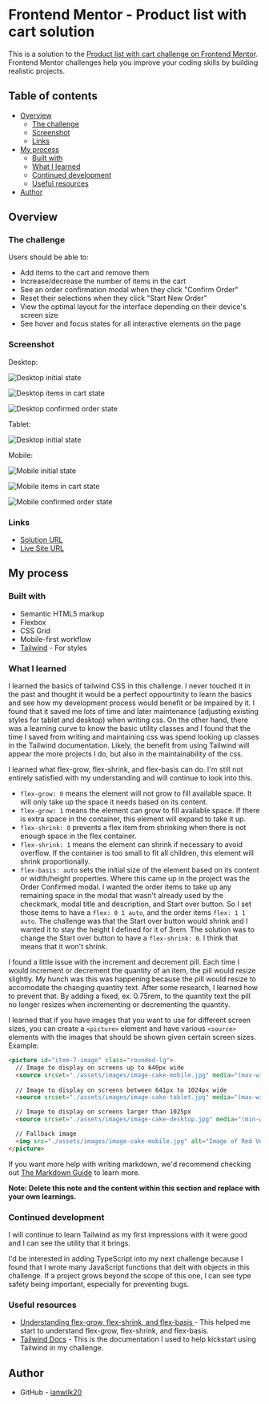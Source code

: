 # Frontend Mentor - Product list with cart solution

This is a solution to the [Product list with cart challenge on Frontend Mentor](https://www.frontendmentor.io/challenges/product-list-with-cart-5MmqLVAp_d). Frontend Mentor challenges help you improve your coding skills by building realistic projects. 

## Table of contents

- [Overview](#overview)
  - [The challenge](#the-challenge)
  - [Screenshot](#screenshot)
  - [Links](#links)
- [My process](#my-process)
  - [Built with](#built-with)
  - [What I learned](#what-i-learned)
  - [Continued development](#continued-development)
  - [Useful resources](#useful-resources)
- [Author](#author)

## Overview

### The challenge

Users should be able to:

- Add items to the cart and remove them
- Increase/decrease the number of items in the cart
- See an order confirmation modal when they click "Confirm Order"
- Reset their selections when they click "Start New Order"
- View the optimal layout for the interface depending on their device's screen size
- See hover and focus states for all interactive elements on the page

### Screenshot

Desktop:

![Desktop initial state](/design/solution-screenshots/sol-desktop-init.png)

![Desktop items in cart state](/design/solution-screenshots/sol-desktop-cart.png)

![Desktop confirmed order state](/design/solution-screenshots/sol-desktop-confirmed.png)

Tablet:

![Desktop initial state](/design/solution-screenshots/sol-tablet-init.png)

Mobile: 

![Mobile initial state](/design/solution-screenshots/sol-mobile-init.png)

![Mobile items in cart state](/design/solution-screenshots/sol-mobile-cart.png)

![Mobile confirmed order state](/design/solution-screenshots/sol-mobile-init.png)


### Links

- [Solution URL](https://github.com/ianwilk20/contact-form)
- [Live Site URL](https://product-list-and-cart-ianwilk20.netlify.app/design/)

## My process

### Built with

- Semantic HTML5 markup
- Flexbox
- CSS Grid
- Mobile-first workflow
- [Tailwind](https://tailwindcss.com/docs) - For styles

### What I learned

I learned the basics of tailwind CSS in this challenge. I never touched it in the past and thought it would be a perfect oppourtinity to learn the basics and see how my development process would benefit or be impaired by it. I found that it saved me lots of time and later maintenance (adjusting existing styles for tablet and desktop) when writing css. On the other hand, there was a learning curve to know the basic utility classes and I found that the time I saved from writing and maintaining css was spend looking up classes in the Tailwind documentation. Likely, the benefit from using Tailwind will appear the more projects I do, but also in the maintainability of the css.

I learned what flex-grow, flex-shrink, and flex-basis can do. I'm still not entirely satisfied with my understanding and will continue to look into this. 
  - ```flex-grow: 0``` means the element will not grow to fill available space. It will only take up the space it needs based on its content.
  - ```flex-grow: 1``` means the element can grow to fill available space. If there is extra space in the container, this element will expand to take it up.
  - ```flex-shrink: 0``` prevents a flex item from shrinking when there is not enough space in the flex container.
  - ```flex-shrink: 1``` means the element can shrink if necessary to avoid overflow. If the container is too small to fit all children, this element will shrink proportionally.
  - ```flex-basis: auto``` sets the initial size of the element based on its content or width/height properties.
Where this came up in the project was the Order Confirmed modal. I wanted the order items to take up any remaining space in the modal that wasn't already used by the checkmark, modal title and description, and Start over button. So I set those items to have a ```flex: 0 1 auto```, and the order items ```flex: 1 1 auto```. The challenge was that the Start over button would shrink and I wanted it to stay the height I defined for it of 3rem. The solution was to change the Start over button to have a ```flex-shrink: 0```. I think that means that it won't shrink.

I found a little issue with the increment and decrement pill. Each time I would increment or decrement the quantity of an item, the pill would resize slightly. My hunch was this was happening because the pill would resize to accomodate the changing quantity text. After some research, I learned how to prevent that. By adding a fixed, ex. 0.75rem, to the quantity text the pill no longer resizes when incrementing or decrementing the quantity.

I learned that if you have images that you want to use for different screen sizes, you can create a ```<picture>``` element and have various ```<source>``` elements with the images that should be shown given certain screen sizes. Example: 

```html
<picture id="item-7-image" class="rounded-lg">
  // Image to display on screens up to 640px wide
  <source srcset="./assets/images/image-cake-mobile.jpg" media="(max-width: 640px)">
  
  // Image to display on screens between 641px to 1024px wide
  <source srcset="./assets/images/image-cake-tablet.jpg" media="(max-width: 1024px)">

  // Image to display on screens larger than 1025px
  <source srcset="./assets/images/image-cake-desktop.jpg" media="(min-width: 1025px)">

  // Fallback image
  <img src="./assets/images/image-cake-mobile.jpg" alt="Image of Red Velvet Cake" class="w-full rounded-[inherit]">
</picture>
```

If you want more help with writing markdown, we'd recommend checking out [The Markdown Guide](https://www.markdownguide.org/) to learn more.

**Note: Delete this note and the content within this section and replace with your own learnings.**

### Continued development

I will continue to learn Tailwind as my first impressions with it were good and I can see the utility that it brings.

I'd be interested in adding TypeScript into my next challenge because I found that I wrote many JavaScript functions that delt with objects in this challenge. If a project grows beyond the scope of this one, I can see type safety being important, especially for preventing bugs.


### Useful resources

- [Understanding flex-grow, flex-shrink, and flex-basis ](https://css-tricks.com/understanding-flex-grow-flex-shrink-and-flex-basis/) - This helped me start to understand flex-grow, flex-shrink, and flex-basis.
- [Tailwind Docs](https://tailwindcss.com/docs) - This is the documentation I used to help kickstart using Tailwind in my challenge.

## Author

- GitHub - [ianwilk20](https://github.com/ianwilk20)